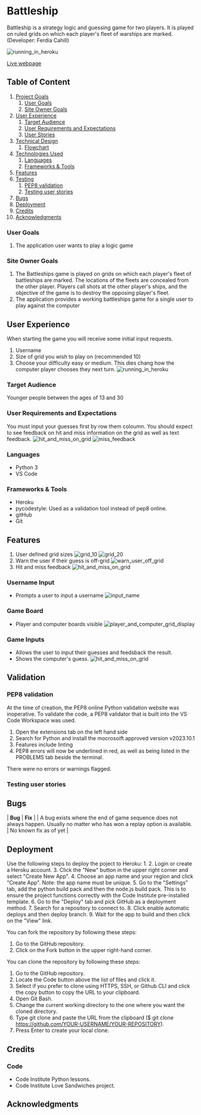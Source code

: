 # Battleship

Battleship is a strategy logic and guessing game for two players. It is played on ruled grids on which each player's fleet of warships are marked.
(Developer: Ferdia Cahill)

![running_in_heroku](docs/images/running_in_heroku.png)

[Live webpage](https://cicpp3battleship-be9534e4878c.herokuapp.com/)

## Table of Content

1. [Project Goals](#project-goals)
    1. [User Goals](#user-goals)
    2. [Site Owner Goals](#site-owner-goals)
2. [User Experience](#user-experience)
    1. [Target Audience](#target-audience)
    2. [User Requirements and Expectations](#user-requirements-and-expectations)
    3. [User Stories](#user-stories)
3. [Technical Design](#technical-design)
    1. [Flowchart](#flowchart)
4. [Technologies Used](#technologies-used)
    1. [Languages](#languages)
    2. [Frameworks & Tools](#frameworks-&-tools)
5. [Features](#features)
6. [Testing](#validation)
    1. [PEP8 validation](#pep8-validation)
    2. [Testing user stories](#testing-user-stories)
8. [Bugs](#Bugs)
9. [Deployment](#deployment)
10. [Credits](#credits)
11. [Acknowledgments](#acknowledgments)

### User Goals
1. The application user wants to play a logic game

### Site Owner Goals
1. The Battleships game is played on grids on which each player's fleet of battleships are marked. The locations of the fleets are concealed from the other player. Players call shots at the other player's ships, and the objective of the game is to destroy the opposing player's fleet.
2. The application provides a working battleships game for a single user to play against the computer

## User Experience
When starting the game you will receive some initial input requests.
1. Username
2. Size of grid you wish to play on (recommended 10)
3. Choose your difficulty easy or medium. This dies chang how the computer player chooses they next turn.
![running_in_heroku](docs/images/running_in_heroku.png)

### Target Audience
Younger people between the ages of 13 and 30
### User Requirements and Expectations
You must input your guesses first by row them coloumn. You should expect to see feedback on hit and miss information on the grid as well as text feedback.
![hit_and_miss_on_grid](docs/images/hit_and_miss_on_grid.png)
![miss_feedback](docs/images/miss_feedback.png)

### Languages
- Python 3
- VS Code

### Frameworks & Tools
- Heroku
- pycodestyle: Used as a validation tool instead of pep8 online.
- gitHub
- Git

## Features
1. User defined grid sizes
![grid_10](docs/images/grid_10.png)
![grid_20](docs/images/grid_20.png)
2. Warn the user if their guess is off-grid
![warn_user_off_grid](docs/images/warn_user_off_grid.png)
3. Hit and miss feedback
![hit_and_miss_on_grid](docs/images/hit_and_miss_on_grid.png)

### Username Input
- Prompts a user to input a username
![input_name](docs/images/input_name.png)

### Game Board
- Player and computer boards visible
![player_and_computer_grid_display](docs/images/player_and_computer_grid_display.png)

### Game Inputs
- Allows the user to input their guesses and feedsback the result.
- Shows the computer's guess.
![hit_and_miss_on_grid](docs/images/hit_and_miss_on_grid.png)

## Validation

### PEP8 validation
At the time of creation, the PEP8 online Python validation website was inoperative. To validate the code, a PEP8 validator that is built into the VS Code Workspace was used.

1. Open the extensions tab on the left hand side
2. Search for Python and install the mocrosoift approved version v2023.10.1
3. Features include linting 
4. PEP8 errors will now be underlined in red, as well as being listed in the PROBLEMS tab beside the terminal.

There were no errors or warnings flagged.


### Testing user stories

## Bugs

| **Bug** | **Fix** |
| A bug exists where the end of game sequence does not always happen. Usually no matter who has won a replay option is available. | No known fix as of yet |


## Deployment
Use the following steps to deploy the poject to Heroku:
1. 
2. Login or create a Heroku account.
3. Click the "New" button in the upper right corner and select "Create New App".
4. Choose an app name and your region and click "Create App". Note: the app name must be unique.
5. Go to the "Settings" tab, add the python build pack and then the node.js build pack. This is to ensure the project functions correctly with the Code Institute pre-installed template.
6. Go to the "Deploy" tab and pick GitHub as a deployment method.
7. Search for a repository to connect to.
8. Click enable automatic deploys and then deploy branch.
9. Wait for the app to build and then click on the "View" link.

You can fork the repository by following these steps:
1. Go to the GitHub repository.
2. Click on the Fork button in the upper right-hand corner.

You can clone the repository by following these steps:
1. Go to the GitHub repository.
2. Locate the Code button above the list of files and click it.
3. Select if you prefer to clone using HTTPS, SSH, or Github CLI and click the copy button to copy the URL to your clipboard.
4. Open Git Bash.
5. Change the current working directory to the one where you want the cloned directory.
6. Type git clone and paste the URL from the clipboard ($ git clone https://github.com/YOUR-USERNAME/YOUR-REPOSITORY).
7. Press Enter to create your local clone.

## Credits

### Code
- Code Institute Python lessons.
- Code Institute Love Sandwiches project.

## Acknowledgments
